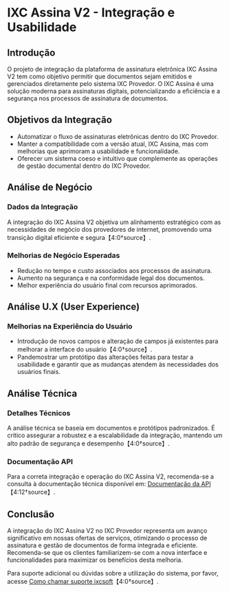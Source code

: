 # IXC Assina V2 - Integração e Usabilidade

## Introdução

O projeto de integração da plataforma de assinatura eletrônica IXC Assina V2 tem como objetivo permitir que documentos sejam emitidos e gerenciados diretamente pelo sistema IXC Provedor. O IXC Assina é uma solução moderna para assinaturas digitais, potencializando a eficiência e a segurança nos processos de assinatura de documentos.

## Objetivos da Integração

- Automatizar o fluxo de assinaturas eletrônicas dentro do IXC Provedor.
- Manter a compatibilidade com a versão atual, IXC Assina, mas com melhorias que aprimoram a usabilidade e funcionalidade.
- Oferecer um sistema coeso e intuitivo que complemente as operações de gestão documental dentro do IXC Provedor.

## Análise de Negócio

### Dados da Integração

A integração do IXC Assina V2 objetiva um alinhamento estratégico com as necessidades de negócio dos provedores de internet, promovendo uma transição digital eficiente e segura【4:0†source】.

### Melhorias de Negócio Esperadas

- Redução no tempo e custo associados aos processos de assinatura.
- Aumento na segurança e na conformidade legal dos documentos.
- Melhor experiência do usuário final com recursos aprimorados.

## Análise U.X (User Experience)

### Melhorias na Experiência do Usuário

- Introdução de novos campos e alteração de campos já existentes para melhorar a interface do usuário【4:0†source】.
- Pandemostrar um protótipo das alterações feitas para testar a usabilidade e garantir que as mudanças atendem às necessidades dos usuários finais.

## Análise Técnica

### Detalhes Técnicos

A análise técnica se baseia em documentos e protótipos padronizados. É crítico assegurar a robustez e a escalabilidade da integração, mantendo um alto padrão de segurança e desempenho【4:0†source】.

### Documentação API

Para a correta integração e operação do IXC Assina V2, recomenda-se a consulta à documentação técnica disponível em: [Documentação da API](https://wiki.ixcsoft.com.br/pt-br/API/Documenta%C3%A7%C3%A3o_API)【4:12†source】.

## Conclusão

A integração do IXC Assina V2 no IXC Provedor representa um avanço significativo em nossas ofertas de serviços, otimizando o processo de assinatura e gestão de documentos de forma integrada e eficiente. Recomenda-se que os clientes familiarizem-se com a nova interface e funcionalidades para maximizar os benefícios desta melhoria.

Para suporte adicional ou dúvidas sobre a utilização do sistema, por favor, acesse [Como chamar suporte ixcsoft](https://wiki.ixcsoft.com.br/pt-br/Como_chamar_suporte_ixcsoft)【4:0†source】.
